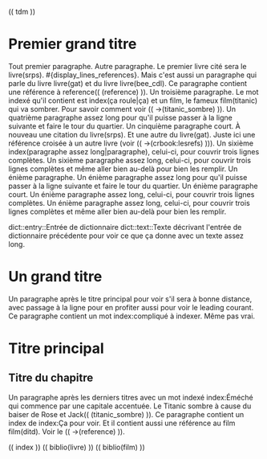 (( tdm ))
# Premier grand titre
Tout premier paragraphe.
Autre paragraphe. Le premier livre cité sera le livre(srps).
#{display_lines_references}. Mais c'est aussi un paragraphe qui parle du livre livre(gat) et du livre livre(bee_cdl). Ce paragraphe contient une référence à reference(( (reference) )).
Un troisième paragraphe. Le mot indexé qu'il contient est index(ça roule|ça) et un film, le fameux film(titanic) qui va sombrer. Pour savoir comment voir (( ->(titanic_sombre) )).
Un quatrième paragraphe assez long pour qu'il puisse passer à la ligne suivante et faire le tour du quartier.
Un cinquième paragraphe court. À nouveau une citation du livre(srps). Et une autre du livre(gat). Juste ici une référence croisée à un autre livre (voir (( ->(crbook:lesrefs) ))).
Un sixième index(paragraphe assez long|paragraphe), celui-ci, pour couvrir trois lignes complètes. Un sixième paragraphe assez long, celui-ci, pour couvrir trois lignes complètes et même aller bien au-delà pour bien les remplir.
Un énième paragraphe.
Un énième paragraphe assez long pour qu'il puisse passer à la ligne suivante et faire le tour du quartier.
Un énième paragraphe court.
Un énième paragraphe assez long, celui-ci, pour couvrir trois lignes complètes. Un énième paragraphe assez long, celui-ci, pour couvrir trois lignes complètes et même aller bien au-delà pour bien les remplir.

dict::entry::Entrée de dictionnaire
dict::text::Texte décrivant l'entrée de dictionnaire précédente pour voir ce que ça donne avec un texte assez long.

# Un grand titre
Un paragraphe après le titre principal pour voir s'il sera à bonne distance, avec passage à la ligne pour en profiter aussi pour voir le leading courant.
Ce paragraphe contient un mot index:compliqué à indexer. Même pas vrai.
# Titre principal
## Titre du chapitre
<!--
### Titre du sous-chapitre
#### Titre de la section
###### Titre de la sous-section
-->
Un paragraphe après les derniers titres avec un mot indexé index:Éméché qui commence par une capitale accentuée. Le Titanic sombre à cause du baiser de Rose et Jack(( (titanic_sombre) )).
Ce paragraphe contient un index de index:Ça pour voir. Et il contient aussi une référence au film film(ditd). Voir le (( ->(reference) )).

(( index ))
(( biblio(livre) ))
(( biblio(film) ))
